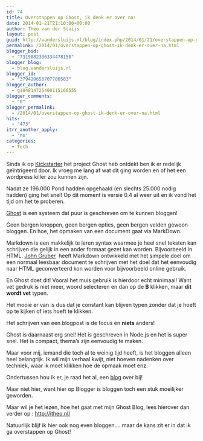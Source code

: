 ```yaml
---
id: 74
title: Overstappen op Ghost, ik denk er over na!
date: 2014-01-21T21:10:00+00:00
author: Theo van der Sluijs
layout: post
guid: http://vandersluijs.nl/blog/index.php/2014/01/21/overstappen-op-ghost-ik-denk-er-over-na/
permalink: /2014/01/overstappen-op-ghost-ik-denk-er-over-na.html
blogger_bid:
  - "7319082336334478150"
blogger_blog:
  - blog.vandersluijs.nl
blogger_id:
  - "379420658707780583"
blogger_author:
  - g104814725400115166555
blogger_comments:
  - "0"
blogger_permalink:
  - /2014/01/overstappen-op-ghost-ik-denk-er-over-na.html
hits:
  - "473"
itrr_another_apply:
  - 'no'
categories:
  - Tech
---
```

Sinds ik op <a href="http://www.kickstarter.com/projects/johnonolan/ghost-just-a-blogging-platform" target="_blank">Kickstarter</a> het project Ghost heb ontdekt ben ik er redelijk geïntrigeerd door. Ik vroeg me lang af wat dit ging worden en of het een wordpress killer zou kunnen zijn.

Nadat ze 196.000 Pond hadden opgehaald (en slechts 25.000 nodig hadden) ging het snel! Op dit moment is versie 0.4 al weer uit en ik vond het tijd om het te proberen.  
<!--more-->

<a href="https://ghost.org/" target="_blank">Ghost</a> is een systeem dat puur is geschreven om te kunnen bloggen!

Geen bergen knoppen, geen bergen opties, geen bergen velden gewoon bloggen. En hoe, het opmaken van een document gaat via MarkDown.

Markdown is een makkelijk te leren syntax waarmee je heel snel teksten kan schrijven die gelijk in een ander formaat gezet kan worden. Bijvoorbeeld in HTML. <a href="http://daringfireball.net/" target="_blank">John Gruber</a> &nbsp;heeft Markdown ontwikkeld met het simpele doel om een normaal leesbaar document te schrijven met het doel dat het eenvoudig naar HTML geconverteerd kon worden voor bijvoorbeeld online gebruik.

En Ghost doet dit! Vooral het muis gebruik is hierdoor echt minimaal! Want vet gedruk is niet meer, woord selecteren en dan op de **B** klikken, maar **dit wordt vet** typen.

Het mooie er van is dus dat je constant kan blijven typen zonder dat je hoeft op te kijken of iets hoeft te klikken.

Het schrijven van een blogpost is de focus en **niets** anders!

Ghost is daarnaast erg snel! Het is geschreven in Node.js en het is super snel. Het is compact, thema&#8217;s zijn eenvoudig te maken.

Maar voor mij, iemand die toch al te weinig tijd heeft, is het bloggen alleen heel belangrijk. Ik wil mijn verhaal kwijt, niet hoeven nadenken over techniek, waar ik moet klikken hoe de opmaak moet enz.

Ondertussen hou ik er, je raad het al, een <a href="http://itheo.nl/" target="_blank">blog</a> over bij!

Maar niet hier, want hier op Blogger is bloggen toch een stuk moeilijker geworden.

Maar wil je het lezen, hoe het gaat met mijn Ghost Blog, lees hierover dan verder op :&nbsp;<http://itheo.nl/>

Natuurlijk blijf ik hier ook nog even bloggen&#8230;. maar de kans zit er in dat ik ga overstappen op Ghost!